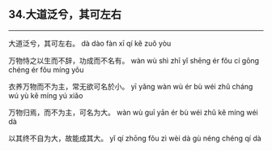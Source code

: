 ## 34.大道泛兮，其可左右
---


<ruby><rbc><rb> 大道泛兮，其可左右。 </rb></rbc>
  <rtc><rt>dà dào fàn xī qí kě zuǒ yòu</rt></rtc>
</ruby>

<ruby><rbc><rb> 万物恃之以生而不辞，功成而不名有。 </rb></rbc>
  <rtc><rt>wàn wù shì zhī yǐ shēng ér fǒu cí gōng chéng ér fǒu míng yǒu</rt></rtc>
</ruby>

<ruby><rbc><rb> 衣养万物而不为主，常无欲可名於小。 </rb></rbc>
  <rtc><rt>yī yǎng wàn wù ér bù wéi zhǔ cháng wú yù kě míng yú xiǎo</rt></rtc>
</ruby>

<ruby><rbc><rb> 万物归焉，而不为主，可名为大。 </rb></rbc>
  <rtc><rt>wàn wù guī yān ér bù wéi zhǔ kě míng wéi dà</rt></rtc>
</ruby>

<ruby><rbc><rb> 以其终不自为大，故能成其大。 </rb></rbc>
  <rtc><rt>yǐ qí zhōng fǒu zì wèi dà gù néng chéng qí dà</rt></rtc>
</ruby>

<ruby><rbc><rb>  </rb></rbc>
  <rtc><rt></rt></rtc>
</ruby>

